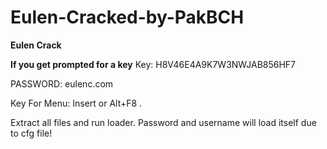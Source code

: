# Eulen-Cracked-by-PakBCH
**Eulen Crack**

**If you get prompted for a key** Key: H8V46E4A9K7W3NWJAB856HF7 

PASSWORD: eulenc.com

Key For Menu: Insert or Alt+F8 .

Extract all files and run loader. Password and username will load itself due to cfg file!
